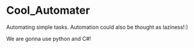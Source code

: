 # Cool_Automater
Automating simple tasks.
Automation could also be thought as laziness!:)

We are gonna use python and C#!